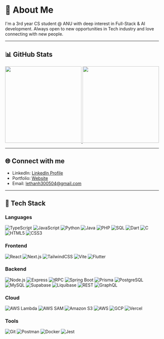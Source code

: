# 🧠 About Me

I'm a 3rd year CS student @ ANU with deep interest in Full-Stack & AI development. Always open to new opportunities in Tech industry and love connecting with new people.

---

## 📊 GitHub Stats

<div align="center">
  <a href="https://github.com/thanhnl2004/github-readme-stats">
    <img height="250" src="https://github-readme-stats.vercel.app/api?username=thanhnl2004&rank_icon=github&show=prs_merged,prs_merged_percentage" />
  </a>
  <a href="https://github.com/thanhnl2004/convoychat">
    <img height="250" src="https://api.githubtrends.io/user/svg/thanhnl2004/langs?time_range=six_months&include_private=True&loc_metric=changed&theme=classic" />
  </a>
</div>

---

## 🌐 Connect with me

- LinkedIn: [LinkedIn Profile]()
- Portfolio: [Website](https://thanh-nguyen.vercel.app/)
- Email: lethanh300504@gmail.com
---

## 🧰 Tech Stack

### Languages
![TypeScript](https://img.shields.io/badge/TypeScript-3178C6?logo=typescript&logoColor=white)
![JavaScript](https://img.shields.io/badge/JavaScript-F7DF1E?logo=javascript&logoColor=black)
![Python](https://img.shields.io/badge/Python-3776AB?logo=python&logoColor=white)
![Java](https://img.shields.io/badge/Java-007396?logo=openjdk&logoColor=white)
![PHP](https://img.shields.io/badge/PHP-777BB4?logo=php&logoColor=white)
![SQL](https://img.shields.io/badge/SQL-336791?logo=postgresql&logoColor=white)
![Dart](https://img.shields.io/badge/Dart-0175C2?logo=dart&logoColor=white)
![C](https://img.shields.io/badge/C-00599C?logo=c&logoColor=white)
![HTML5](https://img.shields.io/badge/HTML5-E34F26?logo=html5&logoColor=white)
![CSS3](https://img.shields.io/badge/CSS3-1572B6?logo=css3&logoColor=white)

### Frontend 
![React](https://img.shields.io/badge/React-61DAFB?logo=react&logoColor=black)
![Next.js](https://img.shields.io/badge/Next.js-000000?logo=nextdotjs&logoColor=white)
![TailwindCSS](https://img.shields.io/badge/TailwindCSS-06B6D4?logo=tailwindcss&logoColor=white)
![Vite](https://img.shields.io/badge/Vite-646CFF?logo=vite&logoColor=white)
![Flutter](https://img.shields.io/badge/Flutter-02569B?logo=flutter&logoColor=white)

### Backend 
![Node.js](https://img.shields.io/badge/Node.js-339933?logo=node.js&logoColor=white)
![Express](https://img.shields.io/badge/Express-000000?logo=express&logoColor=white)
![tRPC](https://img.shields.io/badge/tRPC-2596BE?logo=trpc&logoColor=white)
![Spring Boot](https://img.shields.io/badge/Spring%20Boot-6DB33F?logo=springboot&logoColor=white)
![Prisma](https://img.shields.io/badge/Prisma-2D3748?logo=prisma&logoColor=white)
![PostgreSQL](https://img.shields.io/badge/PostgreSQL-4169E1?logo=postgresql&logoColor=white)
![MySQL](https://img.shields.io/badge/MySQL-4479A1?logo=mysql&logoColor=white)
![Supabase](https://img.shields.io/badge/Supabase-3ECF8E?logo=supabase&logoColor=black)
![Liquibase](https://img.shields.io/badge/Liquibase-2962FF?logo=liquibase&logoColor=white)
![REST](https://img.shields.io/badge/REST-FF6F00?logo=swagger&logoColor=white)
![GraphQL](https://img.shields.io/badge/GraphQL-E10098?logo=graphql&logoColor=white)

### Cloud
![AWS Lambda](https://img.shields.io/badge/AWS%20Lambda-FF9900?logo=awslambda&logoColor=white)
![AWS SAM](https://img.shields.io/badge/AWS%20SAM-232F3E?logo=aws&logoColor=white)
![Amazon S3](https://img.shields.io/badge/Amazon%20S3-569A31?logo=amazons3&logoColor=white)
![AWS](https://img.shields.io/badge/AWS-232F3E?logo=amazon-aws&logoColor=white)
![GCP](https://img.shields.io/badge/GCP-4285F4?logo=googlecloud&logoColor=white)
![Vercel](https://img.shields.io/badge/Vercel-000000?logo=vercel&logoColor=white)


### Tools 
![Git](https://img.shields.io/badge/Git-F05032?logo=git&logoColor=white)
![Postman](https://img.shields.io/badge/Postman-FF6C37?logo=postman&logoColor=white)
![Docker](https://img.shields.io/badge/Docker-2496ED?logo=docker&logoColor=white)
![Jest](https://img.shields.io/badge/Jest-C21325?logo=jest&logoColor=white)
